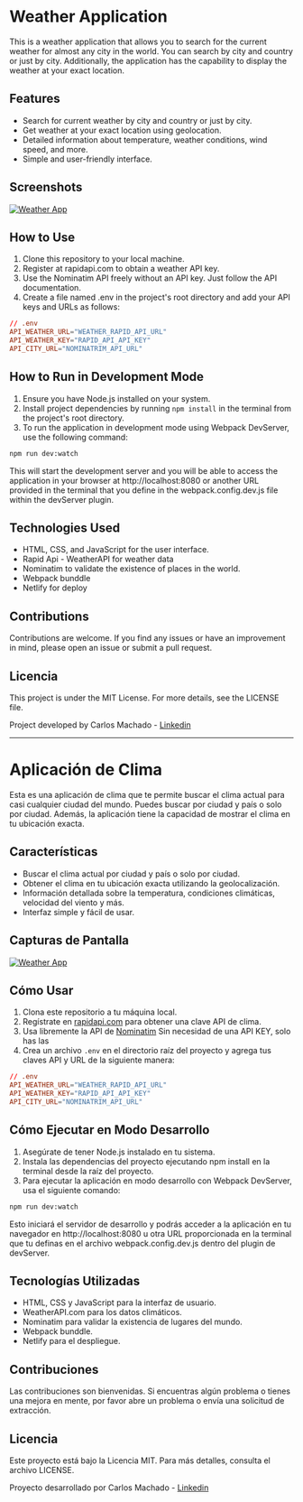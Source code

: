 # Weather Application

This is a weather application that allows you to search for the current weather for almost any city in the world. You can search by city and country or just by city. Additionally, the application has the capability to display the weather at your exact location.

## Features

- Search for current weather by city and country or just by city.
- Get weather at your exact location using geolocation.
- Detailed information about temperature, weather conditions, wind speed, and more.
- Simple and user-friendly interface.

## Screenshots

[![Weather App](https://ibb.co/album/ypHSsh)](https://weather-app-cdm.netlify.app/)

## How to Use

1. Clone this repository to your local machine.
2. Register at rapidapi.com to obtain a weather API key.
3. Use the Nominatim API freely without an API key. Just follow the API documentation.
4. Create a file named .env in the project's root directory and add your API keys and URLs as follows:

```conf
// .env
API_WEATHER_URL="WEATHER_RAPID_API_URL"
API_WEATHER_KEY="RAPID_API_API_KEY"
API_CITY_URL="NOMINATRIM_API_URL"
```

## How to Run in Development Mode

1. Ensure you have Node.js installed on your system.
2. Install project dependencies by running `npm install` in the terminal from the project's root directory.
3. To run the application in development mode using Webpack DevServer, use the
   following command:

```bash
npm run dev:watch
```

This will start the development server and you will be able to access the application in your browser at http://localhost:8080 or another URL provided in the terminal that you define in the webpack.config.dev.js file within the devServer plugin.

## Technologies Used

- HTML, CSS, and JavaScript for the user interface.
- Rapid Api - WeatherAPI for weather data
- Nominatim to validate the existence of places in the world.
- Webpack bunddle
- Netlify for deploy

## Contributions

Contributions are welcome. If you find any issues or have an improvement in mind, please open an issue or submit a pull request.

## Licencia

This project is under the MIT License. For more details, see the LICENSE file.

Project developed by Carlos Machado - [Linkedin](https://www.linkedin.com/in/carlos-machado-mejia/)

---

# Aplicación de Clima

Esta es una aplicación de clima que te permite buscar el clima actual para casi cualquier ciudad del mundo. Puedes buscar por ciudad y país o solo por ciudad. Además, la aplicación tiene la capacidad de mostrar el clima en tu ubicación exacta.

## Características

- Buscar el clima actual por ciudad y país o solo por ciudad.
- Obtener el clima en tu ubicación exacta utilizando la geolocalización.
- Información detallada sobre la temperatura, condiciones climáticas, velocidad del viento y más.
- Interfaz simple y fácil de usar.

## Capturas de Pantalla

[![Weather App](https://ibb.co/album/ypHSsh)](https://weather-app-cdm.netlify.app/)

## Cómo Usar

1. Clona este repositorio a tu máquina local.
2. Regístrate en [rapidapi.com](https://rapidapi.com/weatherapi/api/weatherapi-com/) para obtener una clave API de clima.
3. Usa libremente la API de [Nominatim](https://nominatim.openstreetmap.org) Sin necesidad de una API KEY, solo has las
4. Crea un archivo `.env` en el directorio raíz del proyecto y agrega tus claves API y URL de la siguiente manera:

```conf
// .env
API_WEATHER_URL="WEATHER_RAPID_API_URL"
API_WEATHER_KEY="RAPID_API_API_KEY"
API_CITY_URL="NOMINATRIM_API_URL"
```

## Cómo Ejecutar en Modo Desarrollo

1. Asegúrate de tener Node.js instalado en tu sistema.
2. Instala las dependencias del proyecto ejecutando npm install en la terminal desde la raíz del proyecto.
3. Para ejecutar la aplicación en modo desarrollo con Webpack DevServer, usa el siguiente comando:

```bash
npm run dev:watch
```

Esto iniciará el servidor de desarrollo y podrás acceder a la aplicación en tu navegador en http://localhost:8080 u otra URL proporcionada en la terminal que tu definas en el archivo webpack.config.dev.js dentro del plugin de devServer.

## Tecnologías Utilizadas

- HTML, CSS y JavaScript para la interfaz de usuario.
- WeatherAPI.com para los datos climáticos.
- Nominatim para validar la existencia de lugares del mundo.
- Webpack bunddle.
- Netlify para el despliegue.

## Contribuciones

Las contribuciones son bienvenidas. Si encuentras algún problema o tienes una mejora en mente, por favor abre un problema o envía una solicitud de extracción.

## Licencia

Este proyecto está bajo la Licencia MIT. Para más detalles, consulta el archivo LICENSE.

Proyecto desarrollado por Carlos Machado - [Linkedin](https://www.linkedin.com/in/carlos-machado-mejia/)
